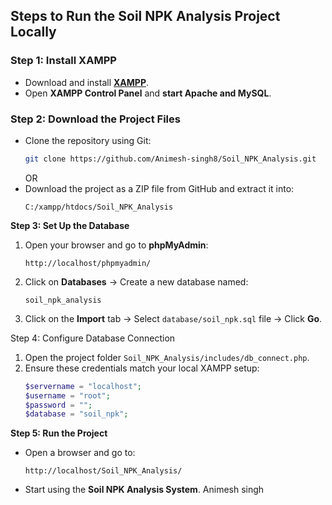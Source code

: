 ## **Steps to Run the Soil NPK Analysis Project Locally**  

### **Step 1: Install XAMPP**  
- Download and install **[XAMPP](https://www.apachefriends.org/download.html)**.  
- Open **XAMPP Control Panel** and **start Apache and MySQL**.  

### **Step 2: Download the Project Files**  
- Clone the repository using Git:  
  ```sh
  git clone https://github.com/Animesh-singh8/Soil_NPK_Analysis.git
  ```  
  OR  
- Download the project as a ZIP file from GitHub and extract it into:  
  ```
  C:/xampp/htdocs/Soil_NPK_Analysis
  ```  

 **Step 3: Set Up the Database**  
1. Open your browser and go to **phpMyAdmin**:  
   ```
   http://localhost/phpmyadmin/
   ```  
2. Click on **Databases** → Create a new database named:  
   ```
   soil_npk_analysis
   ```  
3. Click on the **Import** tab → Select `database/soil_npk.sql` file → Click **Go**.  

Step 4: Configure Database Connection
1. Open the project folder `Soil_NPK_Analysis/includes/db_connect.php`.  
2. Ensure these credentials match your local XAMPP setup:  
   ```php
   $servername = "localhost";
   $username = "root";
   $password = "";
   $database = "soil_npk";
   ```  

 **Step 5: Run the Project**  
- Open a browser and go to:  
  ```
  http://localhost/Soil_NPK_Analysis/
  ```  
- Start using the **Soil NPK Analysis System**. 
Animesh singh 
